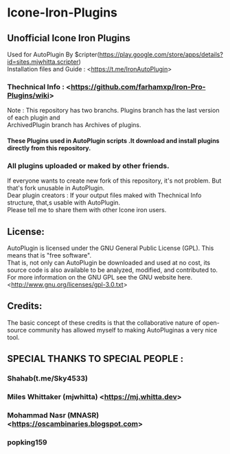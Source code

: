 # Icone-Iron-Plugins
## Unofficial Icone Iron Plugins  
Used for AutoPlugin By $cripter(https://play.google.com/store/apps/details?id=sites.mjwhitta.scripter)  
Installation files and Guide : &lt;<https://t.me/IronAutoPlugin>&gt;    
  
### Thechnical Info : &lt;<https://github.com/farhamxp/Iron-Pro-Plugins/wiki>&gt;
   
Note : This repository has two branchs. Plugins branch has the last version of each plugin and   
ArchivedPlugin branch has Archives of plugins.
#### These Plugins used in AutoPlugin scripts .It download and install plugins directly from this repository.    
### All plugins uploaded or maked by other friends.   

If everyone wants to create new fork of this repository, it's not problem. But that's fork unusable in AutoPlugin.  
Dear plugin creators : If your output files maked with Thechnical Info structure, that,s usable with AutoPlugin.  
Please tell me to share them with other Icone iron users.  

## License:   
AutoPlugin is licensed under the GNU General Public License (GPL).  This means that is "free software".  
That is, not only can AutoPlugin be downloaded and used at no cost, its source code is also available to be analyzed, modified, and contributed to.  
For more information on the GNU GPL see the GNU website here.&lt;<http://www.gnu.org/licenses/gpl-3.0.txt>&gt;  

## Credits:  
The basic concept of these credits is that the collaborative nature of open-source community has allowed myself to making AutoPluginas a very nice tool.  
  
## SPECIAL THANKS TO SPECIAL PEOPLE :  
### Shahab(t.me/Sky4533)  
### Miles Whittaker (mjwhitta) &lt;<https://mj.whitta.dev>&gt;  
### Mohammad Nasr (MNASR) &lt;<https://oscambinaries.blogspot.com>&gt;  
### popking159

